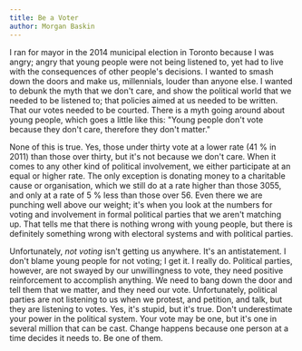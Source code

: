 ```yaml
---
title: Be a Voter
author: Morgan Baskin
---
```


I ran for mayor in the 2014 municipal election in Toronto because I was angry; angry that young people were not being listened to, yet had to live with the consequences of other people's decisions. I wanted to smash down the doors and make us, millennials, louder than anyone else. I wanted to debunk the myth that we don't care, and show the political world that we needed to be listened to; that policies aimed at us needed to be written. That our votes needed to be courted. There is a myth going around about young people, which goes a little like this: "Young people don't vote because they don't care, therefore they don't matter."

None of this is true. Yes, those under thirty vote at a lower rate (41 % in 2011) than those over thirty, but it's not because we don't care. When it comes to any other kind of political involvement, we either participate at an equal or higher rate. The only exception is donating money to a charitable cause or organisation, which we still do at a rate higher than those 30­55, and only at a rate of 5 % less than those over 56. Even there we are punching well above our weight; it's when you look at the numbers for voting and involvement in formal political parties that we aren't matching up. That tells me that there is nothing wrong with young people, but there is definitely something wrong with electoral systems and with political parties.

Unfortunately, *n​ot voting​* isn't getting us anywhere. It's an anti­statement. I don't blame young people for not voting; I get it. I really do. Political parties, however, are not swayed by our unwillingness to vote, they need positive reinforcement to accomplish anything. We need to bang down the door and tell them that we matter, and they need our vote. Unfortunately, political parties are not listening to us when we protest, and petition, and talk, but they are listening to votes. Yes, it's stupid, but it's true. Don't underestimate your power in the political system. Your vote may be one, but it's one in several million that can be cast. Change happens because one person at a time decides it needs to. Be one of them.
